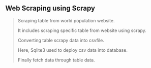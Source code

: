 ## Web Scraping using Scrapy
>Scraping table from world population website.
>
>It includes scraping specific table from website using scrapy.
>
>Converting table scrapy data into csvfile.
>
>Here, Sqlite3 used to deploy csv data into database.
>
>Finally fetch data through table data.
